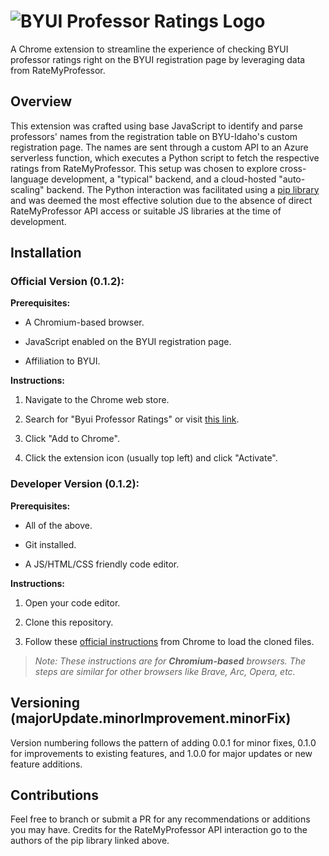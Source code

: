 # ![BYUI Professor Ratings Logo](logo-url.png)

A Chrome extension to streamline the experience of checking BYUI professor ratings right on the BYUI registration page by leveraging data from RateMyProfessor.

## Overview

This extension was crafted using base JavaScript to identify and parse professors' names from the registration table on BYU-Idaho's custom registration page. The names are sent through a custom API to an Azure serverless function, which executes a Python script to fetch the respective ratings from RateMyProfessor. This setup was chosen to explore cross-language development, a "typical" backend, and a cloud-hosted "auto-scaling" backend. The Python interaction was facilitated using a [pip library](https://github.com/Nobelz/RateMyProfessorAPI) and was deemed the most effective solution due to the absence of direct RateMyProfessor API access or suitable JS libraries at the time of development.

## Installation

### **Official Version (0.1.2)**:

**Prerequisites:**

-   A Chromium-based browser.

-   JavaScript enabled on the BYUI registration page.

-   Affiliation to BYUI.

**Instructions:**

1.  Navigate to the Chrome web store.

2.  Search for "Byui Professor Ratings" or visit [this link](https://chrome.google.com/webstore/detail/byui-professor-ratings/hdfbecpialoehfdcfejmpedcmcbimlmp).

3.  Click "Add to Chrome".

4.  Click the extension icon (usually top left) and click "Activate".

### **Developer Version (0.1.2)**:

**Prerequisites:**

-   All of the above.

-   Git installed.

-   A JS/HTML/CSS friendly code editor.

**Instructions:**

1.  Open your code editor.

2.  Clone this repository.

3.  Follow these [official instructions](https://support.google.com/chrome/a/answer/2714278?hl=en#:~:text=Go%20to%20chrome%3A%2F%2Fextensions,the%20app%20or%20extension%20folder.) from Chrome to load the cloned files.

> *Note: These instructions are for **Chromium-based** browsers. The steps are similar for other browsers like Brave, Arc, Opera, etc.*

## Versioning (majorUpdate.minorImprovement.minorFix)

Version numbering follows the pattern of adding 0.0.1 for minor fixes, 0.1.0 for improvements to existing features, and 1.0.0 for major updates or new feature additions.

## Contributions

Feel free to branch or submit a PR for any recommendations or additions you may have. Credits for the RateMyProfessor API interaction go to the authors of the pip library linked above.